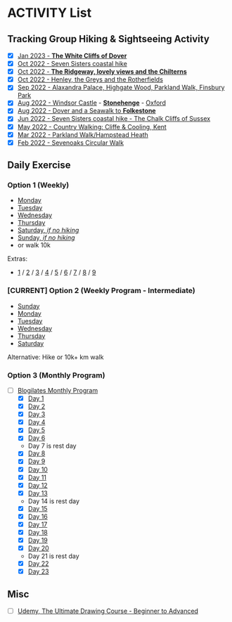 # ACTIVITY List
## Tracking Group Hiking & Sightseeing Activity
- [x] [Jan 2023 - **The White Cliffs of Dover**](https://www.youtube.com/watch?v=yNMRcbNbU9w)
- [x] [Oct 2022 - Seven Sisters coastal hike](https://www.alltrails.com/en-gb/trail/england/east-sussex/seven-sisters)
- [x] [Oct 2022 - **The Ridgeway, lovely views and the Chilterns**](http://www.senderismoenlondres.co.uk/events/the-ridgeway-lovely-views-and-the-chilterns-hiking-uk.html)
- [x] [Oct 2022 - Henley, the Greys and the Rotherfields](https://www.alltrails.com/explore/trail/england/oxfordshire/henley-the-greys-and-the-rotherfields?u=i)
- [x] [Sep 2022 - Alaxandra Palace, Highgate Wood, Parkland Walk, Finsbury Park](https://www.alltrails.com/en-gb/trail/england/london/parkland-walk)
- [x] [Aug 2022 - Windsor Castle](https://www.windsor.gov.uk/things-to-do/windsor-castle-p43983) - [**Stonehenge**](https://www.english-heritage.org.uk/visit/places/stonehenge/) - [Oxford](https://oxfordcity.co.uk)
- [x] [Aug 2022 - Dover and a Seawalk to **Folkestone**](https://www.youtube.com/watch?v=EYPWkXJpBCk)
- [x] [Jun 2022 - Seven Sisters coastal hike - The Chalk Cliffs of Sussex](https://www.youtube.com/watch?v=IQuccORLDxQ)
- [x] [May 2022 - Country Walking: Cliffe & Cooling, Kent](https://www.google.com/search?q=Cliffe+Cooling+Kent&hl=tr&source=lnms&tbm=isch&sa=X&ved=2ahUKEwiujbS119X5AhWaS0EAHeH-CwIQ_AUoAnoECAIQBA&biw=1792&bih=898&dpr=2)
- [x] [Mar 2022 - Parkland Walk/Hampstead Heath](https://www.cityoflondon.gov.uk/things-to-do/green-spaces/hampstead-heath)
- [x] [Feb 2022 - Sevenoaks Circular Walk](https://www.alltrails.com/england/kent/sevenoaks/walking)

## Daily Exercise 

### Option 1 (Weekly)
- [Monday](https://www.youtube.com/watch?v=jaqciTxwDoE)
- [Tuesday](https://www.youtube.com/watch?v=CKe6EYSzmtU)
- [Wednesday](https://www.youtube.com/watch?v=Q1SHe5IPtk8)
- [Thursday](https://www.youtube.com/watch?v=sQVFoWGjD4k)
- [Saturday, *if no hiking*](https://www.youtube.com/watch?v=jaqciTxwDoE)
- [Sunday, *if no hiking*](https://www.youtube.com/watch?v=_CDbPNZx5Ao)
- or walk 10k

Extras: 
- [1](https://www.youtube.com/watch?v=bMnW7bbkV6Q)
/ [2](https://www.youtube.com/watch?v=j0rgbfeRFVA)
/ [3](https://www.youtube.com/watch?v=faQ9lkjiRaM)
/ [4](https://www.youtube.com/watch?v=Qow5XgDqEdo)
/ [5](https://www.youtube.com/watch?v=rwVzamFR-tg)
/ [6](https://www.youtube.com/watch?v=inL-zRXWpkk)
/ [7](https://www.youtube.com/watch?v=lCg_gh_fppI)
/ [8](https://www.youtube.com/watch?v=h_rAyZgbSPM)
/ [9](https://www.youtube.com/watch?v=s0CkBw5Wock)

### [CURRENT] Option 2 (Weekly Program - Intermediate)
- [Sunday](https://www.youtube.com/watch?v=koTzaUu7Vws)
- [Monday](https://www.youtube.com/watch?v=GTZioQTSy8o)
- [Tuesday](https://www.youtube.com/watch?v=_HnWLkHL1hU)
- [Wednesday](https://www.youtube.com/watch?v=koTzaUu7Vws)
- [Thursday](https://www.youtube.com/watch?v=_HnWLkHL1hU)
- [Saturday](https://www.youtube.com/watch?v=GTZioQTSy8o)

Alternative: Hike or 10k+ km walk


### Option 3 (Monthly Program)

- [ ] [Blogilates Monthly Program](https://www.blogilates.com/blog/new-beginners-calendar-2-0-for-2015/)
   - [x] [Day 1](https://www.blogilates.com/beginners-2-0-day-1/)
   - [x] [Day 2](https://www.blogilates.com/beginners-2-0-day-2/)
   - [x] [Day 3](https://www.blogilates.com/beginners-2-0-day-3/)
   - [x] [Day 4](https://www.blogilates.com/beginners-2-0-day-4/)
   - [x] [Day 5](https://www.blogilates.com/beginners-2-0-day-5/)
   - [x] [Day 6](https://www.blogilates.com/beginners-2-0-day-6/)
   - Day 7 is rest day
   - [x] [Day 8](https://www.blogilates.com/beginners-2-0-day-8/)
   - [x] [Day 9](https://www.blogilates.com/beginners-2-0-day-9/)
   - [x] [Day 10](https://www.blogilates.com/beginners-2-0-day-10/)
   - [x] [Day 11](https://www.blogilates.com/beginners-2-0-day-11/)
   - [x] [Day 12](https://www.blogilates.com/beginners-2-0-day-12/)
   - [x] [Day 13](https://www.blogilates.com/beginners-2-0-day-13/)
   - Day 14 is rest day
   - [x] [Day 15](https://www.blogilates.com/beginners-2-0-day-15/)
   - [x] [Day 16](https://www.blogilates.com/beginners-2-0-day-16/)
   - [x] [Day 17](https://www.blogilates.com/beginners-2-0-day-17/)
   - [x] [Day 18](https://www.blogilates.com/beginners-2-0-day-18/)
   - [x] [Day 19](https://www.blogilates.com/beginners-2-0-day-19/)
   - [x] [Day 20](https://www.blogilates.com/beginners-2-0-day-20/)
   - Day 21 is rest day
   - [x] [Day 22](https://www.blogilates.com/beginners-2-0-day-22/)
   - [x] [Day 23](https://www.blogilates.com/beginners-2-0-day-23/)

## Misc
- [ ] [Udemy, The Ultimate Drawing Course - Beginner to Advanced](https://www.udemy.com/course/the-ultimate-drawing-course-beginner-to-advanced/)
